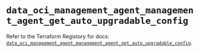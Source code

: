 # `data_oci_management_agent_management_agent_get_auto_upgradable_config`

Refer to the Terraform Registory for docs: [`data_oci_management_agent_management_agent_get_auto_upgradable_config`](https://registry.terraform.io/providers/oracle/oci/6.18.0/docs/data-sources/management_agent_management_agent_get_auto_upgradable_config).
